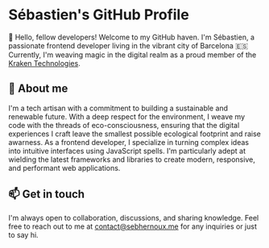 # Sébastien's GitHub Profile

👋 Hello, fellow developers! Welcome to my GitHub haven. I'm Sébastien, a passionate frontend developer living in the vibrant city of Barcelona 🇪🇸   
Currently, I'm weaving magic in the digital realm as a proud member of the [Kraken Technologies](https://github.com/octoenergy).

## 🌱 About me

I'm a tech artisan with a commitment to building a sustainable and renewable future. With a deep respect for the environment, I weave my code with the threads of eco-consciousness, ensuring that the digital experiences I craft leave the smallest possible ecological footprint and raise awarness.
As a frontend developer, I specialize in turning complex ideas into intuitive interfaces using JavaScript spells. I'm particularly adept at wielding the latest frameworks and libraries to create modern, responsive, and performant web applications.

<!--
## 🛠️ Current Arsenal

Here are some of the tools and technologies I wield in my quest to build extraordinary digital experiences:

- **Languages**: JavaScript
- **Frameworks**: React, Vue
- **Design Magic**: Figma
- **Version Control**: Git, GitHub
-->
## 📫 Get in touch

I'm always open to collaboration, discussions, and sharing knowledge. Feel free to reach out to me at [contact@sebhernoux.me](mailto:contact@sebhernoux.me) for any inquiries or just to say hi.

<!--
**Hashs7/Hashs7** is a ✨ _special_ ✨ repository because its `README.md` (this file) appears on your GitHub profile.

Here are some ideas to get you started:

- 🔭 I’m currently working on ...
- 🌱 I’m currently learning ...
- 👯 I’m looking to collaborate on ...
- 🤔 I’m looking for help with ...
- 💬 Ask me about ...
- 📫 How to reach me: ...
- 😄 Pronouns: ...
- ⚡ Fun fact: ...
-->
